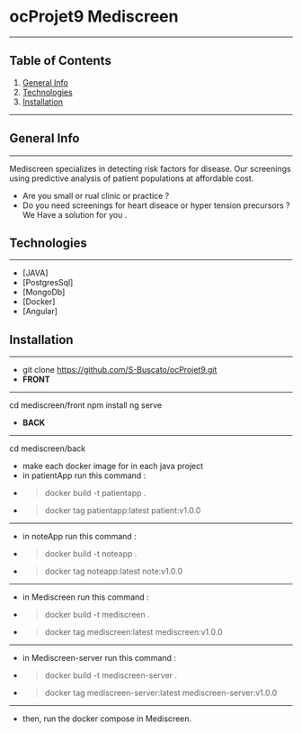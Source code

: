 # ocProjet9 Mediscreen
***
## Table of Contents
1. [General Info](#general-info)
2. [Technologies](#technologies)
2. [Installation](#technologies)
***
## General Info
***
Mediscreen specializes in detecting risk factors for disease.
Our screenings using predictive analysis of patient populations at affordable cost.
  - Are you small or rual clinic or practice ?
  - Do you need screenings for heart diseace or hyper tension precursors ?
We Have a solution for you .

## Technologies
***
* [JAVA]
* [PostgresSql]
* [MongoDb] 
* [Docker]
* [Angular]

## Installation
***
* git clone https://github.com/S-Buscato/ocProjet9.git
* **FRONT**
***
cd mediscreen/front 
npm install
ng serve

* **BACK**
***
cd mediscreen/back
* make each docker image for in each java project
* in patientApp run this command :
* >  docker build -t patientapp . 
* >  docker tag patientapp:latest patient:v1.0.0
***
* in noteApp run this command :
* >  docker build -t noteapp . 
* >  docker tag noteapp:latest note:v1.0.0

***
* in Mediscreen run this command :
* >  docker build -t  mediscreen .
* >  docker tag mediscreen:latest mediscreen:v1.0.0

***
* in Mediscreen-server run this command :
* >  docker build -t  mediscreen-server .
* >  docker tag mediscreen-server:latest mediscreen-server:v1.0.0

***
* then, run the docker compose in Mediscreen.

    
